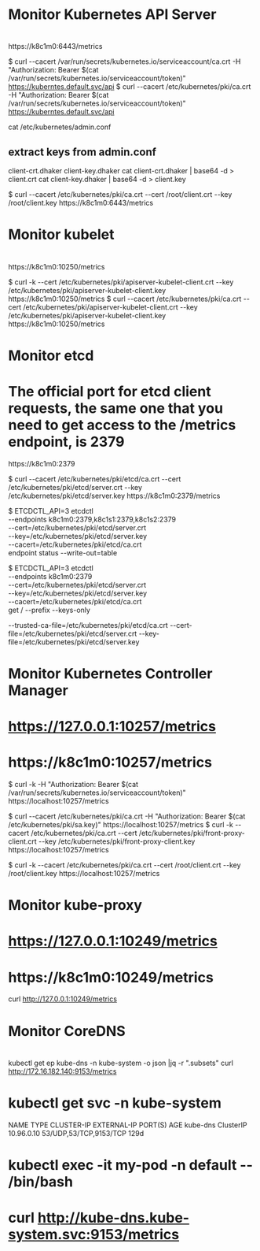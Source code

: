 #
# Monitor Kubernetes API Server
#
https://k8c1m0:6443/metrics

$ curl --cacert /var/run/secrets/kubernetes.io/serviceaccount/ca.crt -H "Authorization: Bearer $(cat /var/run/secrets/kubernetes.io/serviceaccount/token)" https://kuberntes.default.svc/api
$ curl --cacert /etc/kubernetes/pki/ca.crt -H "Authorization: Bearer $(cat /var/run/secrets/kubernetes.io/serviceaccount/token)" https://kuberntes.default.svc/api

cat /etc/kubernetes/admin.conf
## extract keys from admin.conf
 client-crt.dhaker <client-certificate-data>
 client-key.dhaker <client-key-data>
 cat client-crt.dhaker | base64 -d  > client.crt
 cat client-key.dhaker | base64 -d  > client.key

$ curl --cacert /etc/kubernetes/pki/ca.crt --cert /root/client.crt --key /root/client.key https://k8c1m0:6443/metrics



#
# Monitor kubelet 
#
https://k8c1m0:10250/metrics

$ curl -k --cert /etc/kubernetes/pki/apiserver-kubelet-client.crt --key /etc/kubernetes/pki/apiserver-kubelet-client.key https://k8c1m0:10250/metrics
$ curl --cacert /etc/kubernetes/pki/ca.crt --cert /etc/kubernetes/pki/apiserver-kubelet-client.crt --key /etc/kubernetes/pki/apiserver-kubelet-client.key https://k8c1m0:10250/metrics


#
# Monitor etcd
# The official port for etcd client requests, the same one that you need to get access to the /metrics endpoint, is 2379
https://k8c1m0:2379

$ curl --cacert /etc/kubernetes/pki/etcd/ca.crt --cert /etc/kubernetes/pki/etcd/server.crt --key /etc/kubernetes/pki/etcd/server.key https://k8c1m0:2379/metrics

$ ETCDCTL_API=3 etcdctl \
--endpoints k8c1m0:2379,k8c1s1:2379,k8c1s2:2379 \
--cert=/etc/kubernetes/pki/etcd/server.crt \
--key=/etc/kubernetes/pki/etcd/server.key \
--cacert=/etc/kubernetes/pki/etcd/ca.crt \
endpoint status --write-out=table

$ ETCDCTL_API=3 etcdctl \
--endpoints k8c1m0:2379 \
--cert=/etc/kubernetes/pki/etcd/server.crt \
--key=/etc/kubernetes/pki/etcd/server.key \
--cacert=/etc/kubernetes/pki/etcd/ca.crt \
get / --prefix --keys-only

--trusted-ca-file=/etc/kubernetes/pki/etcd/ca.crt
--cert-file=/etc/kubernetes/pki/etcd/server.crt
--key-file=/etc/kubernetes/pki/etcd/server.key



#
# Monitor Kubernetes Controller Manager
# https://127.0.0.1:10257/metrics
# https://k8c1m0:10257/metrics

$ curl -k -H "Authorization: Bearer $(cat /var/run/secrets/kubernetes.io/serviceaccount/token)" https://localhost:10257/metrics

$ curl --cacert /etc/kubernetes/pki/ca.crt -H "Authorization: Bearer $(cat /etc/kubernetes/pki/sa.key)" https://localhost:10257/metrics
$ curl -k --cacert /etc/kubernetes/pki/ca.crt --cert /etc/kubernetes/pki/front-proxy-client.crt --key /etc/kubernetes/pki/front-proxy-client.key https://localhost:10257/metrics

$ curl -k --cacert /etc/kubernetes/pki/ca.crt --cert /root/client.crt --key /root/client.key https://localhost:10257/metrics

#
# Monitor kube-proxy
# https://127.0.0.1:10249/metrics
# https://k8c1m0:10249/metrics

curl http://127.0.0.1:10249/metrics

#
# Monitor CoreDNS
#

kubectl get ep kube-dns -n kube-system -o json |jq -r ".subsets"
curl http://172.16.182.140:9153/metrics


# kubectl get svc -n kube-system
NAME       TYPE        CLUSTER-IP   EXTERNAL-IP   PORT(S)                  AGE
kube-dns   ClusterIP   10.96.0.10   <none>        53/UDP,53/TCP,9153/TCP   129d
# kubectl exec -it my-pod -n default -- /bin/bash
# curl http://kube-dns.kube-system.svc:9153/metrics

